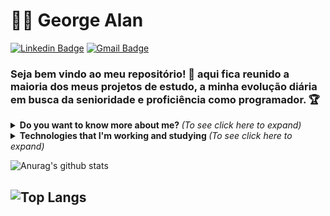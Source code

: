 # :man_technologist: George Alan
[![Linkedin Badge](https://img.shields.io/badge/-George-blue?style=flat-square&logo=Linkedin&logoColor=white&link=https://www.linkedin.com/in/george-alan-fullstack-developer/)](https://www.linkedin.com/in/george-alan-fullstack-developer/)
[![Gmail Badge](https://img.shields.io/badge/-georgealanrufo@gmail.com-c14438?style=flat-square&logo=Gmail&logoColor=white&link=mailto:georgealanrufo@gmail.com)](mailto:georgealanrufo@gmail.com)

### Seja bem vindo ao meu repositório! 👋 aqui fica reunido a maioria dos meus projetos de estudo, a minha evolução diária em busca da senioridade e proficiência como programador. 🏆

<details>
<summary> <b> Do you want to know more about me? </b> <i>(To see click here to expand)</i> </summary>

### 📖 About Me
Sou desenvolvedor fullstack, comecei minha jornada profissional ingressando na faculdade de Sistemas de Informação em 2017, mas sou do tempo do ActionScript Flash, onde criava jogos no Adobe Flash utilizando ActionScript e esse foi o meu primeiro contato com programação.

Sempre estive com um pé em artes gráficas, meu hobby é desenhar, e tenho conhecimentos em design, gosto de front-end também, por isso me considero fullstack porque consigo passar por todos esses processos, gosto de DevOps também utilizando a AWS. Sou muito curioso, e gosto de levar a arte para a programação.

Hoje estou estudando para evoluir minhas habilidades e ser capaz de criar soluções que auxiliem as empresas a venderem mais, atrair mais clientes e fidelizarem clientes, através de sistemas, aplicativos, web sites otimizados com SEO, campanhas e captação de leads. Acredito que a união da tecnologia com o marketing e a arte, cria um sistema diferenciado que proporciona uma experiência rica para os usuários.
Minha jornada diária é adquirir os conhecimentos necessários, colocar a mão na massa para criar essas soluções para as pessoas e me divertir no processo.
</details>

<details>
<summary> <b> Technologies that I'm working and studying </b> <i>(To see click here to expand)</i> </summary>
  
### 💼 Working with
![Java](https://img.shields.io/badge/-Java-E42D2C?style=flat-square&logo=java&logoColor=white)
![Kotlin](https://img.shields.io/badge/-Kotlin-CE608A?style=flat-square&logo=kotlin&logoColor=white)
![JavaScript](https://img.shields.io/badge/-JavaScript-F7B93E?style=flat-square&logo=javascript&logoColor=fff)
![Spring](https://img.shields.io/badge/-Spring-6AAE3D?style=flat-square&logo=spring&logoColor=white)
![Gatsby](https://img.shields.io/badge/-Gatsby-663399?style=flat-square&logo=gatsby&logoColor=white)
![MySQL](https://img.shields.io/badge/-MySQL-00758F?style=flat-square&logo=mysql&logoColor=white)
![Postgresql](https://img.shields.io/badge/-Postgresql-32648D?style=flat-square&logo=postgresql&logoColor=white)
![Hibernate](https://img.shields.io/badge/-Hibernate-B7A976?style=flat-square&logo=hibernate&logoColor=white)
![JPA](https://img.shields.io/badge/-JPA-58646A?style=flat-square&logo=jpa&logoColor=white)
![HTML5](https://img.shields.io/badge/-HTML5-E34F26?style=flat-square&logo=html5&logoColor=white)
![CSS3](https://img.shields.io/badge/-CSS3-549FDE?style=flat-square&logo=css3&logoColor=white)
![IntellijIDEA](https://img.shields.io/badge/-IntellijIDEA-C83C76?style=flat-square&logo=intellij-idea&logoColor=white)
![Navicat](https://img.shields.io/badge/-Navicat-58646A?style=flat-square&logo=jpa&logoColor=white)


### 💻 Currently Studying
##### Programming Languages
![Java](https://img.shields.io/badge/-Java-E42D2C?style=flat-square&logo=java&logoColor=white)
![Go](https://img.shields.io/badge/-Go-007D9C?style=flat-square&logo=go&logoColor=white)
![Kotlin](https://img.shields.io/badge/-Kotlin-CE608A?style=flat-square&logo=kotlin&logoColor=white)
![Typescript](https://img.shields.io/badge/-Typescript-0074C2?style=flat-square&logo=typescript&logoColor=white)

##### Database Tools
![Hibernate](https://img.shields.io/badge/-Hibernate-B7A976?style=flat-square&logo=hibernate&logoColor=white)
![JPA](https://img.shields.io/badge/-JPA-58646A?style=flat-square&logo=jpa&logoColor=white)
![MongoDB](https://img.shields.io/badge/-MongoDB-13aa52?style=flat-square&logo=mongodb&logoColor=white)

##### Frameworks
![Spring](https://img.shields.io/badge/-Spring-6AAE3D?style=flat-square&logo=spring&logoColor=white)
![Gatsby](https://img.shields.io/badge/-Gatsby-663399?style=flat-square&logo=gatsby&logoColor=white)
![React](https://img.shields.io/badge/-React.js-45b8d8?style=flat-square&logo=react&logoColor=white)
![React Native](https://img.shields.io/badge/-React%20Native-45b8d8?style=flat-square&logo=react&logoColor=white)

##### DevOps, Containers
![Docker](https://img.shields.io/badge/-Docker-46a2f1?style=flat-square&logo=docker&logoColor=white)
![Kubernetes](https://img.shields.io/badge/-Kubernetes-316AE0?style=flat-square&logo=kubernetes&logoColor=white)

##### Microsoft Power Platform
![Power Bi](https://img.shields.io/badge/-PowerBi-F2C900?style=flat-square&logo=powerbi&logoColor=35363A)
![Power Apps](https://img.shields.io/badge/-PowerApps-8E2D84?style=flat-square&logo=powerapps&logoColor=white)
![Power Automate](https://img.shields.io/badge/-PowerAutomate-3384F2?style=flat-square&logo=powerautomate&logoColor=white)
![Power Virtual Agents](https://img.shields.io/badge/-PowerVirtualAgents-137D89?style=flat-square&logo=powervirtualagents&logoColor=white)
![Power Pages](https://img.shields.io/badge/-PowerPages-9F8CDD?style=flat-square&logo=powerpages&logoColor=white)


### 👀 I'm Curious About
![Rabbitmq](https://img.shields.io/badge/-RabbitMQ-ff6600?style=flat-square&logo=rabbitmq&logoColor=white)
![Jenkins](https://img.shields.io/badge/-Jenkins-064C62?style=flat-square&logo=jenkins&logoColor=white)
![C](https://img.shields.io/badge/-C-5866B7?style=flat-square&logo=c&logoColor=white)
![C++](https://img.shields.io/badge/-C++-005494?style=flat-square&logo=c&logoColor=white)
![Scala](https://img.shields.io/badge/-Scala-D33121?style=flat-square&logo=scala&logoColor=white)
</details>

![Anurag's github stats](https://github-readme-stats.vercel.app/api?username=georgealan&show_icons=true&theme=dracula)

![Top Langs](https://github-readme-stats.vercel.app/api/top-langs/?username=georgealan&layout=compact)
---
